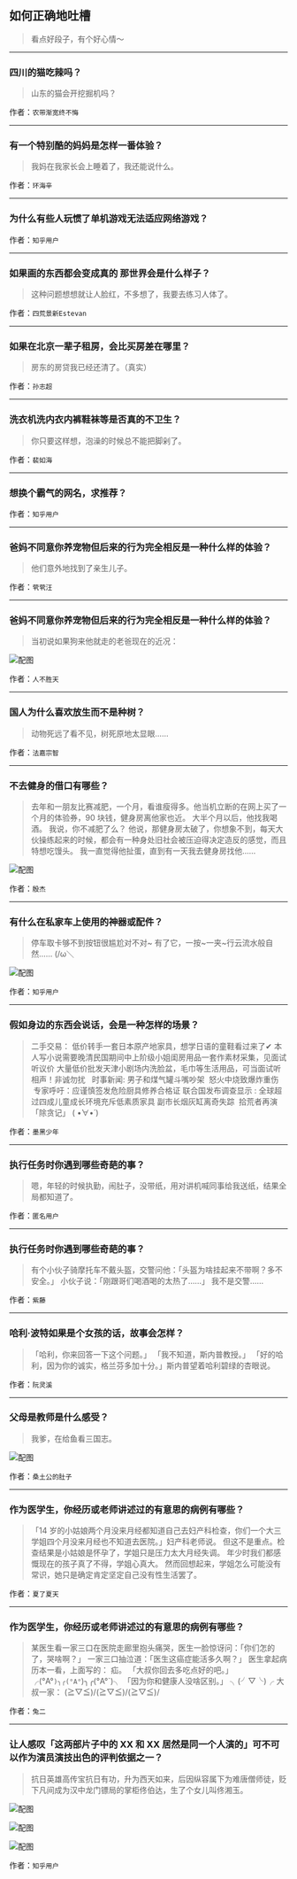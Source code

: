 ## 如何正确地吐槽

> 看点好段子，有个好心情～


 
---

### 四川的猫吃辣吗？

> 山东的猫会开挖掘机吗？


作者：`农带渐宽终不悔`

---

### 有一个特别酷的妈妈是怎样一番体验？

> 我妈在我家长会上睡着了，我还能说什么。


作者：`环海辛`

---

### 为什么有些人玩惯了单机游戏无法适应网络游戏？

> 


作者：`知乎用户`

---

### 如果画的东西都会变成真的  那世界会是什么样子？

> 这种问题想想就让人脸红，不多想了，我要去练习人体了。


作者：`四荒景新Estevan`

---

### 如果在北京一辈子租房，会比买房差在哪里？

> 房东的房贷我已经还清了。（真实）


作者：`孙志超`

---

### 洗衣机洗内衣内裤鞋袜等是否真的不卫生？

> 你只要这样想，泡澡的时候总不能把脚剁了。


作者：`裴如海`

---

### 想换个霸气的网名，求推荐？

> 


作者：`知乎用户`

---

### 爸妈不同意你养宠物但后来的行为完全相反是一种什么样的体验？

> 他们意外地找到了亲生儿子。


作者：`茕茕汪`

---

### 爸妈不同意你养宠物但后来的行为完全相反是一种什么样的体验？

> 当初说如果狗来他就走的老爸现在的近况：



![配图](http://pic1.zhimg.com/70/021571d9a72258b1e845f1c26b8c5b78_b.jpg)


作者：`人不胜天`

---

### 国人为什么喜欢放生而不是种树？

> 动物死远了看不见，树死原地太显眼……


作者：`法嘉宗智`

---

### 不去健身的借口有哪些？

> 去年和一朋友比赛减肥，一个月，看谁瘦得多。他当机立断的在网上买了一个月的体验券，90 块钱，健身房离他家也近。
> 大半个月以后，他找我喝酒。
> 我说，你不减肥了么？
> 他说，那健身房太破了，你想象不到，每天大伙操练起来的时候，都会有一种身处旧社会被压迫得决定造反的感觉，而且特想吃馒头。
> 我一直觉得他扯蛋，直到有一天我去健身房找他……



![配图](http://pic2.zhimg.com/70/dc8796b0d75ad011d8d19ecb6a9c0da9_b.jpg)


作者：`殷杰`

---

### 有什么在私家车上使用的神器或配件？

> 停车取卡够不到按钮很尴尬对不对~
> 有了它，一按~一夹~行云流水般自然…… (/ω＼



![配图](http://pic1.zhimg.com/70/8a171a68f3fb70e758714a326f446364_b.jpg)


作者：`知乎用户`

---

### 假如身边的东西会说话，会是一种怎样的场景？

> 二手交易：
> 低价转手一套日本原产地家具，想学日语的童鞋看过来了✔
> 本人写小说需要晚清民国期间中上阶级小姐闺房用品一套作素材采集，见面试听议价
> 大量低价批发天津小剧场内洗脸盆，毛巾等生活用品，可当面试听相声！非诚勿扰
>  
> 时事新闻:
> 男子和煤气罐斗嘴吵架  怒火中烧致爆炸重伤  专家呼吁：应谨慎签发危险厨具修养合格证
> 联合国发布调查显示 : 全球超过四成儿童成长环境充斥低素质家具
> 副市长烟灰缸离奇失踪  拾荒者再演「除贪记」
> ( •̀∀•́ )


作者：`墨黑少年`

---

### 执行任务时你遇到哪些奇葩的事？

> 嗯，年轻的时候执勤，闹肚子，没带纸，用对讲机喊同事给我送纸，结果全局都知道了。


作者：`匿名用户`

---

### 执行任务时你遇到哪些奇葩的事？

> 有个小伙子骑摩托车不戴头盔，交警问他：「头盔为啥挂起来不带啊？多不安全。」
> 小伙子说：「刚跟哥们喝酒喝的太热了……」
> 我不是交警……


作者：`紫藤`

---

### 哈利·波特如果是个女孩的话，故事会怎样？

> 「哈利，你来回答一下这个问题。」
> 「我不知道，斯内普教授。」
> 「好的哈利，因为你的诚实，格兰芬多加十分。」斯内普望着哈利碧绿的杏眼说。


作者：`阮灵溪`

---

### 父母是教师是什么感受？

> 我爹，在给鱼看三国志。



![配图](http://pic1.zhimg.com/70/f2ad9e93d424b32ee9f7543b546e7ed4_b.jpg)


作者：`桑土公的肚子`

---

### 作为医学生，你经历或老师讲述过的有意思的病例有哪些？

> 「14 岁的小姑娘两个月没来月经都知道自己去妇产科检查，你们一个大三学姐四个月没来月经也不知道去医院。」妇产科老师说。
> 但这不是重点。检查结果是小姑娘是怀孕了，学姐只是压力太大月经失调。
> 年少时我们都感慨现在的孩子真了不得，学姐心真大。
> 然而回想起来，学姐怎么可能没有常识，她只是确定肯定坚定自己没有性生活罢了。


作者：`夏了夏天`

---

### 作为医学生，你经历或老师讲述过的有意思的病例有哪些？

> 某医生看一家三口在医院走廊里抱头痛哭，医生一脸惊讶问：「你们怎的了，哭啥啊？」
> 一家三口抽泣道：「医生这癌症能活多久啊？」
> 医生拿起病历本一看，上面写的：
> 疝。
> 「大叔你回去多吃点好的吧。」
> ╭(°A°`)╮╭(°A°`)╮╭(°A°`)╮
> 「因为你和健康人没啥区别。」
> ╮(╯▽╰)╭
> 大叔一家：
> \(≧▽≦)/\(≧▽≦)/\(≧▽≦)/


作者：`兔二`

---

### 让人感叹「这两部片子中的 XX 和 XX 居然是同一个人演的」可不可以作为演员演技出色的评判依据之一？

> 抗日英雄高传宝抗日有功，升为西天如来，后因纵容属下为难唐僧师徒，贬下凡间成为汉中龙门镖局的掌柜佟伯达，生了个女儿叫佟湘玉。



![配图](http://pic2.zhimg.com/70/12196bea608ab1d6ff42a999ee56f26d_b.jpg)



![配图](http://pic3.zhimg.com/70/3784134ee671b2ac6e0ac8f49a12a326_b.jpg)



![配图](http://pic2.zhimg.com/70/d5a2185de2c5e36fb805eb4e39ae8159_b.jpg)


作者：`知乎用户`
